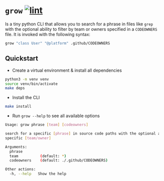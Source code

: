 # `grow` [![lint](https://github.com/a6enez3r/grow/actions/workflows/lint.yml/badge.svg?branch=main)](https://github.com/a6enez3r/grow/actions/workflows/lint.yml)

Is a tiny python CLI that allows you to search for a phrase in files like `grep` with the optional ability to filter by team or owners specified in a `CODEOWNERS` file. It is invoked with the following syntax:

```sh
grow "class User" "@platform" .github/CODEOWNERS
```

## Quickstart

- Create a virtual environment & install all dependencies

```sh
python3 -m venv venv
source venv/bin/activate
make deps
```

- Install the CLI

```sh
make install
```

- Run `grow --help` to see all available options

```sh
Usage: grow phrase [team] [codeowners]

search for a specific [phrase] in source code paths with the optional ability to filter by
specific [team/owner]

Arguments:
  phrase
  team          (default: *)
  codeowners    (default: ./.github/CODEOWNERS)

Other actions:
  -h, --help   Show the help
```
